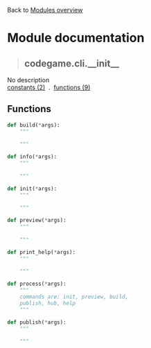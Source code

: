 Back to [Modules overview](https://github.com/pyrustic/codegame/blob/master/docs/modules/README.md)
  
# Module documentation
>## codegame.cli.\_\_init\_\_
No description
<br>
[constants (2)](https://github.com/pyrustic/codegame/blob/master/docs/modules/content/codegame.cli.__init__/constants.md) &nbsp;.&nbsp; [functions (9)](https://github.com/pyrustic/codegame/blob/master/docs/modules/content/codegame.cli.__init__/functions.md)


## Functions
```python
def build(*args):
    """
    
    """

```

```python
def info(*args):
    """
    
    """

```

```python
def init(*args):
    """
    
    """

```

```python
def preview(*args):
    """
    
    """

```

```python
def print_help(*args):
    """
    
    """

```

```python
def process(*args):
    """
    commands are: init, preview, build,
    publish, hub, help
    """

```

```python
def publish(*args):
    """
    
    """

```

